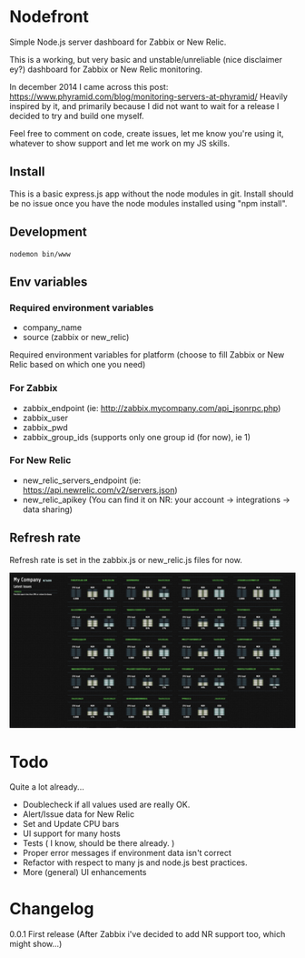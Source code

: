 # Nodefront

Simple Node.js server dashboard for Zabbix or New Relic.

This is a working, but very basic and unstable/unreliable (nice disclaimer ey?) dashboard for Zabbix or New Relic monitoring.

In december 2014 I came across this post: https://www.phyramid.com/blog/monitoring-servers-at-phyramid/
Heavily inspired by it, and primarily because I did not want to wait for a release I decided to try and build one myself.

Feel free to comment on code, create issues, let me know you're using it, whatever to show support and let me work on my JS skills.

## Install

This is a basic express.js app without the node modules in git. Install should be no issue once you have the node modules installed using "npm install".

## Development

```
nodemon bin/www
```

## Env variables

### Required environment variables

* company_name
* source (zabbix or new_relic)

Required environment variables for platform (choose to fill Zabbix or New Relic based on which one you need)

### For Zabbix

* zabbix_endpoint (ie: http://zabbix.mycompany.com/api_jsonrpc.php)
* zabbix_user
* zabbix_pwd
* zabbix_group_ids (supports only one group id (for now), ie 1)

### For New Relic

* new_relic_servers_endpoint (ie: https://api.newrelic.com/v2/servers.json)
* new_relic_apikey (You can find it on NR: your account -> integrations -> data sharing)

## Refresh rate

Refresh rate is set in the zabbix.js or new_relic.js files for now.

![v0.1](./screenshot_v0.0.1.jpg)

# Todo

Quite a lot already...

* Doublecheck if all values used are really OK.
* Alert/Issue data for New Relic
* Set and Update CPU bars
* UI support for many hosts
* Tests ( I know, should be there already. )
* Proper error messages if environment data isn't correct
* Refactor with respect to many js and node.js best practices.
* More (general) UI enhancements

# Changelog

0.0.1 First release (After Zabbix i've decided to add NR support too, which might show...)